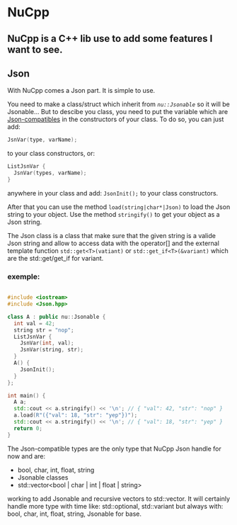# NuCpp
NuCpp is a C++ lib use to add some features I want to see.
---

## Json

With NuCpp comes a Json part.
It is simple to use.

You need to make a class/struct which inherit from _```nu::Jsonable```_ so it will be Jsonable...
But to descibe you class, you need to put the variable which are <u>Json-compatibles</u> in the constructors of your class.
To do so, you can just add:
```c++
JsnVar(type, varName);
```
to your class constructors, or:
```c++
ListJsnVar {
  JsnVar(types, varName);
}
```
anywhere in your class and add: ```JsonInit();``` to your class constructors.

After that you can use the method ```load(string|char*|Json)``` to load the Json string to your object.
Use the method ```stringify()``` to get your object as a Json string.

The Json class is a class that make sure that the given string is a valide Json string and allow to access data with the operator[] and the external template function ```std::get<T>(vatiant)``` or ```std::get_if<T>(&variant)``` which are the std::get/get_if for variant.

### exemple:
```c++

#include <iostream>
#include <Json.hpp>

class A : public nu::Jsonable {
  int val = 42;
  string str = "nop";
  ListJsnVar {
    JsnVar(int, val);
    JsnVar(string, str);
  }
  A() {
    JsonInit();
  }
};

int main() {
  A a;
  std::cout << a.stringify() << '\n'; // { "val": 42, "str": "nop" }
  a.load(R"({"val": 18, "str": "yep"})");
  std::cout << a.stringify() << '\n'; // { "val": 18, "str": "yep" }
  return 0;
}

```

The Json-compatible types are the only type that NuCpp Json handle for now and are:

- bool, char, int, float, string
- Jsonable classes
- std::vector<bool | char | int | float | string>

working to add Jsonable and recursive vectors to std::vector.
It will certainly handle more type with time like: std::optional, std::variant but always with: bool, char, int, float, string, Jsonable for base.
